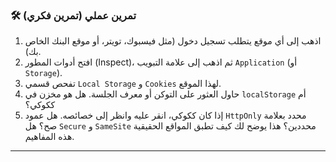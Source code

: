 ### 🛠️ تمرين عملي (تمرين فكري)
1.  اذهب إلى أي موقع يتطلب تسجيل دخول (مثل فيسبوك، تويتر، أو موقع البنك الخاص بك).
2.  افتح أدوات المطور (Inspect)، ثم اذهب إلى علامة التبويب `Application` (أو `Storage`).
3.  تفحص قسمي `Local Storage` و `Cookies` لهذا الموقع.
4.  حاول العثور على التوكن أو معرف الجلسة. هل هو مخزن في `localStorage` أم ككوكي؟
5.  إذا كان ككوكي، انقر عليه وانظر إلى خصائصه. هل عمود `HttpOnly` محدد بعلامة صح؟ هل `Secure` و `SameSite` محددين؟ هذا يوضح لك كيف تطبق المواقع الحقيقية هذه المفاهيم.

---